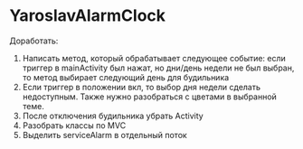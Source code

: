 # YaroslavAlarmClock
Доработать:
1) Написать метод, который обрабатывает следующее событие: если триггер в mainActivity был нажат, но дни/день недели не был выбран, то 
метод выбирает следующий день для будильника
2) Если триггер в положении вкл, то выбор дня недели сделать недоступным. Также нужно разобраться с цветами в выбранной теме.
3) После отключения будильника убрать Activity
4) Разобрать классы по MVC
5) Выделить serviceAlarm в отдельный поток 
